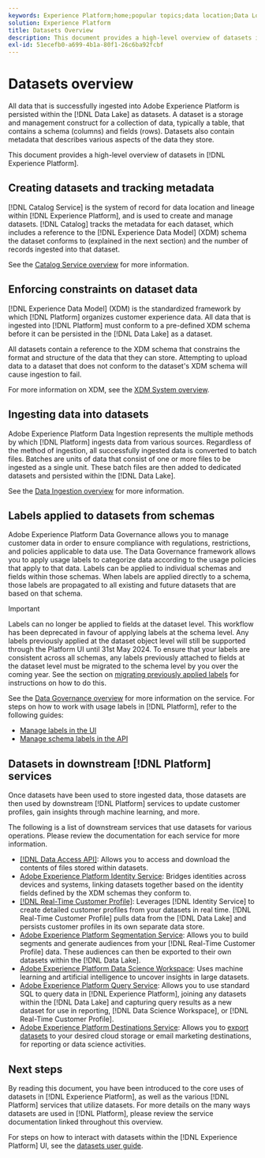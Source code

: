 ```yaml
---
keywords: Experience Platform;home;popular topics;data location;Data Location;Data management;data management;Lineage;lineage;data type;data types;Data types;Data type
solution: Experience Platform
title: Datasets Overview
description: This document provides a high-level overview of datasets in Experience Platform.
exl-id: 51ecefb0-a699-4b1a-80f1-26c6ba92fcbf
---
```

# Datasets overview

All data that is successfully ingested into Adobe Experience Platform is persisted within the [!DNL Data Lake] as datasets. A dataset is a storage and management construct for a collection of data, typically a table, that contains a schema (columns) and fields (rows). Datasets also contain metadata that describes various aspects of the data they store. 

This document provides a high-level overview of datasets in [!DNL Experience Platform].

## Creating datasets and tracking metadata

[!DNL Catalog Service] is the system of record for data location and lineage within [!DNL Experience Platform], and is used to create and manage datasets. [!DNL Catalog] tracks the metadata for each dataset, which includes a reference to the [!DNL Experience Data Model] (XDM) schema the dataset conforms to (explained in the next section) and the number of records ingested into that dataset.

See the [Catalog Service overview](../home.md) for more information.

## Enforcing constraints on dataset data

[!DNL Experience Data Model] (XDM) is the standardized framework by which [!DNL Platform] organizes customer experience data. All data that is ingested into [!DNL Platform] must conform to a pre-defined XDM schema before it can be persisted in the [!DNL Data Lake] as a dataset.

All datasets contain a reference to the XDM schema that constrains the format and structure of the data that they can store. Attempting to upload data to a dataset that does not conform to the dataset's XDM schema will cause ingestion to fail.

For more information on XDM, see the [XDM System overview](../../xdm/home.md).

## Ingesting data into datasets

Adobe Experience Platform Data Ingestion represents the multiple methods by which [!DNL Platform] ingests data from various sources. Regardless of the method of ingestion, all successfully ingested data is converted to batch files. Batches are units of data that consist of one or more files to be ingested as a single unit. These batch files are then added to dedicated datasets and persisted within the [!DNL Data Lake].

See the [Data Ingestion overview](../../ingestion/home.md) for more information.

## Labels applied to datasets from schemas

Adobe Experience Platform Data Governance allows you to manage customer data in order to ensure compliance with regulations, restrictions, and policies applicable to data use. The Data Governance framework allows you to apply usage labels to categorize data according to the usage policies that apply to that data. Labels can be applied to individual schemas and fields within those schemas. When labels are applied directly to a schema, those labels are propagated to all existing and future datasets that are based on that schema.

>[!IMPORTANT]
>
>Labels can no longer be applied to fields at the dataset level. This workflow has been deprecated in favour of applying labels at the schema level. Any labels previously applied at the dataset object level will still be supported through the Platform UI until 31st May 2024. To ensure that your labels are consistent across all schemas, any labels previously attached to fields at the dataset level must be migrated to the schema level by you over the coming year. See the section on [migrating previously applied labels](../../data-governance/e2e.md#migrate-labels) for instructions on how to do this.

See the [Data Governance overview](../../data-governance/home.md) for more information on the service. For steps on how to work with usage labels in [!DNL Platform], refer to the following guides:

* [Manage labels in the UI](../../data-governance/labels/user-guide.md)
* [Manage schema labels in the API](../../data-governance/labels/dataset-api.md)

## Datasets in downstream [!DNL Platform] services

Once datasets have been used to store ingested data, those datasets are then used by downstream [!DNL Platform] services to update customer profiles, gain insights through machine learning, and more.

The following is a list of downstream services that use datasets for various operations. Please review the documentation for each service for more information.

* [[!DNL Data Access API]](../../data-access/home.md): Allows you to access and download the contents of files stored within datasets.
* [Adobe Experience Platform Identity Service](../../identity-service/home.md): Bridges identities across devices and systems, linking datasets together based on the identity fields defined by the XDM schemas they conform to.
* [[!DNL Real-Time Customer Profile]](../../profile/home.md): Leverages [!DNL Identity Service] to create detailed customer profiles from your datasets in real time. [!DNL Real-Time Customer Profile] pulls data from the [!DNL Data Lake] and persists customer profiles in its own separate data store.
* [Adobe Experience Platform Segmentation Service](../../segmentation/home.md): Allows you to build segments and generate audiences from your [!DNL Real-Time Customer Profile] data. These audiences can then be exported to their own datasets within the [!DNL Data Lake].
* [Adobe Experience Platform Data Science Workspace](../../data-science-workspace/home.md): Uses machine learning and artificial intelligence to uncover insights in large datasets.
* [Adobe Experience Platform Query Service](../../query-service/home.md): Allows you to use standard SQL to query data in [!DNL Experience Platform], joining any datasets within the [!DNL Data Lake] and capturing query results as a new dataset for use in reporting, [!DNL Data Science Workspace], or [!DNL Real-Time Customer Profile].
* [Adobe Experience Platform Destinations Service](../../destinations/home.md): Allows you to [export datasets](/help/destinations/ui/export-datasets.md) to your desired cloud storage or email marketing destinations, for reporting or data science activities.

## Next steps

By reading this document, you have been introduced to the core uses of datasets in [!DNL Experience Platform], as well as the various [!DNL Platform] services that utilize datasets. For more details on the many ways datasets are used in [!DNL Platform], please review the service documentation linked throughout this overview.

For steps on how to interact with datasets within the [!DNL Experience Platform] UI, see the [datasets user guide](user-guide.md).
